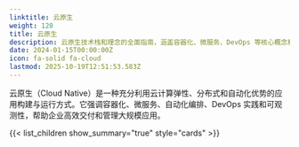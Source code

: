 ```yaml
---
linktitle: 云原生
weight: 120
title: 云原生
description: 云原生技术栈和理念的全面指南，涵盖容器化、微服务、DevOps 等核心概念和实践方法
date: 2024-01-15T00:00:00Z
icon: fa-solid fa-cloud
lastmod: 2025-10-19T12:51:53.583Z
---
```


云原生（Cloud Native）是一种充分利用云计算弹性、分布式和自动化优势的应用构建与运行方式。它强调容器化、微服务、自动化编排、DevOps 实践和可观测性，帮助企业高效交付和管理大规模应用。

{{< list_children show_summary="true" style="cards"  >}}
